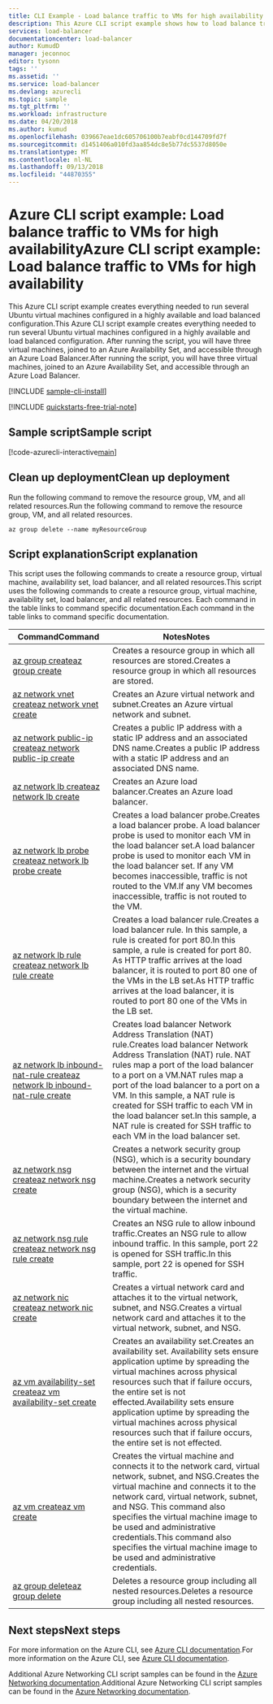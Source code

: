 ```yaml
---
title: CLI Example - Load balance traffic to VMs for high availability - Azure | Microsoft Docs
description: This Azure CLI script example shows how to load balance traffic to VMs for high availability
services: load-balancer
documentationcenter: load-balancer
author: KumudD
manager: jeconnoc
editor: tysonn
tags: ''
ms.assetid: ''
ms.service: load-balancer
ms.devlang: azurecli
ms.topic: sample
ms.tgt_pltfrm: ''
ms.workload: infrastructure
ms.date: 04/20/2018
ms.author: kumud
ms.openlocfilehash: 039667eae1dc605706100b7eabf0cd144709fd7f
ms.sourcegitcommit: d1451406a010fd3aa854dc8e5b77dc5537d8050e
ms.translationtype: MT
ms.contentlocale: nl-NL
ms.lasthandoff: 09/13/2018
ms.locfileid: "44870355"
---
```

# <a name="azure-cli-script-example-load-balance-traffic-to-vms-for-high-availability"></a><span data-ttu-id="be6e0-103">Azure CLI script example: Load balance traffic to VMs for high availability</span><span class="sxs-lookup"><span data-stu-id="be6e0-103">Azure CLI script example: Load balance traffic to VMs for high availability</span></span>

<span data-ttu-id="be6e0-104">This Azure CLI script example creates everything needed to run several Ubuntu virtual machines configured in a highly available and load balanced configuration.</span><span class="sxs-lookup"><span data-stu-id="be6e0-104">This Azure CLI script example creates everything needed to run several Ubuntu virtual machines configured in a highly available and load balanced configuration.</span></span> <span data-ttu-id="be6e0-105">After running the script, you will have three virtual machines, joined to an Azure Availability Set, and accessible through an Azure Load Balancer.</span><span class="sxs-lookup"><span data-stu-id="be6e0-105">After running the script, you will have three virtual machines, joined to an Azure Availability Set, and accessible through an Azure Load Balancer.</span></span> 

[!INCLUDE [sample-cli-install](../../../includes/sample-cli-install.md)]

[!INCLUDE [quickstarts-free-trial-note](../../../includes/quickstarts-free-trial-note.md)]

## <a name="sample-script"></a><span data-ttu-id="be6e0-106">Sample script</span><span class="sxs-lookup"><span data-stu-id="be6e0-106">Sample script</span></span>

[!code-azurecli-interactive[main](../../../cli_scripts/virtual-machine/create-vm-nlb/create-vm-nlb.sh "Quick Create VM")]

## <a name="clean-up-deployment"></a><span data-ttu-id="be6e0-107">Clean up deployment</span><span class="sxs-lookup"><span data-stu-id="be6e0-107">Clean up deployment</span></span> 

<span data-ttu-id="be6e0-108">Run the following command to remove the resource group, VM, and all related resources.</span><span class="sxs-lookup"><span data-stu-id="be6e0-108">Run the following command to remove the resource group, VM, and all related resources.</span></span>

```azurecli
az group delete --name myResourceGroup
```

## <a name="script-explanation"></a><span data-ttu-id="be6e0-109">Script explanation</span><span class="sxs-lookup"><span data-stu-id="be6e0-109">Script explanation</span></span>

<span data-ttu-id="be6e0-110">This script uses the following commands to create a resource group, virtual machine, availability set, load balancer, and all related resources.</span><span class="sxs-lookup"><span data-stu-id="be6e0-110">This script uses the following commands to create a resource group, virtual machine, availability set, load balancer, and all related resources.</span></span> <span data-ttu-id="be6e0-111">Each command in the table links to command specific documentation.</span><span class="sxs-lookup"><span data-stu-id="be6e0-111">Each command in the table links to command specific documentation.</span></span>

| <span data-ttu-id="be6e0-112">Command</span><span class="sxs-lookup"><span data-stu-id="be6e0-112">Command</span></span> | <span data-ttu-id="be6e0-113">Notes</span><span class="sxs-lookup"><span data-stu-id="be6e0-113">Notes</span></span> |
|---|---|
| [<span data-ttu-id="be6e0-114">az group create</span><span class="sxs-lookup"><span data-stu-id="be6e0-114">az group create</span></span>](https://docs.microsoft.com/cli/azure/group#az-group-create) | <span data-ttu-id="be6e0-115">Creates a resource group in which all resources are stored.</span><span class="sxs-lookup"><span data-stu-id="be6e0-115">Creates a resource group in which all resources are stored.</span></span> |
| [<span data-ttu-id="be6e0-116">az network vnet create</span><span class="sxs-lookup"><span data-stu-id="be6e0-116">az network vnet create</span></span>](https://docs.microsoft.com/cli/azure/network/vnet#az-network-vnet-create) | <span data-ttu-id="be6e0-117">Creates an Azure virtual network and subnet.</span><span class="sxs-lookup"><span data-stu-id="be6e0-117">Creates an Azure virtual network and subnet.</span></span> |
| [<span data-ttu-id="be6e0-118">az network public-ip create</span><span class="sxs-lookup"><span data-stu-id="be6e0-118">az network public-ip create</span></span>](https://docs.microsoft.com/cli/azure/network/public-ip#az-network-public-ip-create) | <span data-ttu-id="be6e0-119">Creates a public IP address with a static IP address and an associated DNS name.</span><span class="sxs-lookup"><span data-stu-id="be6e0-119">Creates a public IP address with a static IP address and an associated DNS name.</span></span> |
| [<span data-ttu-id="be6e0-120">az network lb create</span><span class="sxs-lookup"><span data-stu-id="be6e0-120">az network lb create</span></span>](https://docs.microsoft.com/cli/azure/network/lb#az-network-lb-create) | <span data-ttu-id="be6e0-121">Creates an Azure load balancer.</span><span class="sxs-lookup"><span data-stu-id="be6e0-121">Creates an Azure load balancer.</span></span> |
| [<span data-ttu-id="be6e0-122">az network lb probe create</span><span class="sxs-lookup"><span data-stu-id="be6e0-122">az network lb probe create</span></span>](https://docs.microsoft.com/cli/azure/network/lb/probe#az-network-lb-probe-create) | <span data-ttu-id="be6e0-123">Creates a load balancer probe.</span><span class="sxs-lookup"><span data-stu-id="be6e0-123">Creates a load balancer probe.</span></span> <span data-ttu-id="be6e0-124">A load balancer probe is used to monitor each VM in the load balancer set.</span><span class="sxs-lookup"><span data-stu-id="be6e0-124">A load balancer probe is used to monitor each VM in the load balancer set.</span></span> <span data-ttu-id="be6e0-125">If any VM becomes inaccessible, traffic is not routed to the VM.</span><span class="sxs-lookup"><span data-stu-id="be6e0-125">If any VM becomes inaccessible, traffic is not routed to the VM.</span></span> |
| [<span data-ttu-id="be6e0-126">az network lb rule create</span><span class="sxs-lookup"><span data-stu-id="be6e0-126">az network lb rule create</span></span>](https://docs.microsoft.com/cli/azure/network/lb/rule#az-network-lb-rule-create) | <span data-ttu-id="be6e0-127">Creates a load balancer rule.</span><span class="sxs-lookup"><span data-stu-id="be6e0-127">Creates a load balancer rule.</span></span> <span data-ttu-id="be6e0-128">In this sample, a rule is created for port 80.</span><span class="sxs-lookup"><span data-stu-id="be6e0-128">In this sample, a rule is created for port 80.</span></span> <span data-ttu-id="be6e0-129">As HTTP traffic arrives at the load balancer, it is routed to port 80 one of the VMs in the LB set.</span><span class="sxs-lookup"><span data-stu-id="be6e0-129">As HTTP traffic arrives at the load balancer, it is routed to port 80 one of the VMs in the LB set.</span></span> |
| [<span data-ttu-id="be6e0-130">az network lb inbound-nat-rule create</span><span class="sxs-lookup"><span data-stu-id="be6e0-130">az network lb inbound-nat-rule create</span></span>](https://docs.microsoft.com/cli/azure/network/lb/inbound-nat-rule#az-network-lb-inbound-nat-rule-create) | <span data-ttu-id="be6e0-131">Creates load balancer Network Address Translation (NAT) rule.</span><span class="sxs-lookup"><span data-stu-id="be6e0-131">Creates load balancer Network Address Translation (NAT) rule.</span></span>  <span data-ttu-id="be6e0-132">NAT rules map a port of the load balancer to a port on a VM.</span><span class="sxs-lookup"><span data-stu-id="be6e0-132">NAT rules map a port of the load balancer to a port on a VM.</span></span> <span data-ttu-id="be6e0-133">In this sample, a NAT rule is created for SSH traffic to each VM in the load balancer set.</span><span class="sxs-lookup"><span data-stu-id="be6e0-133">In this sample, a NAT rule is created for SSH traffic to each VM in the load balancer set.</span></span>  |
| [<span data-ttu-id="be6e0-134">az network nsg create</span><span class="sxs-lookup"><span data-stu-id="be6e0-134">az network nsg create</span></span>](https://docs.microsoft.com/cli/azure/network/nsg#az-network-nsg-create) | <span data-ttu-id="be6e0-135">Creates a network security group (NSG), which is a security boundary between the internet and the virtual machine.</span><span class="sxs-lookup"><span data-stu-id="be6e0-135">Creates a network security group (NSG), which is a security boundary between the internet and the virtual machine.</span></span> |
| [<span data-ttu-id="be6e0-136">az network nsg rule create</span><span class="sxs-lookup"><span data-stu-id="be6e0-136">az network nsg rule create</span></span>](https://docs.microsoft.com/cli/azure/network/nsg/rule#az-network-nsg-rule-create) | <span data-ttu-id="be6e0-137">Creates an NSG rule to allow inbound traffic.</span><span class="sxs-lookup"><span data-stu-id="be6e0-137">Creates an NSG rule to allow inbound traffic.</span></span> <span data-ttu-id="be6e0-138">In this sample, port 22 is opened for SSH traffic.</span><span class="sxs-lookup"><span data-stu-id="be6e0-138">In this sample, port 22 is opened for SSH traffic.</span></span> |
| [<span data-ttu-id="be6e0-139">az network nic create</span><span class="sxs-lookup"><span data-stu-id="be6e0-139">az network nic create</span></span>](https://docs.microsoft.com/cli/azure/network/nic#az-network-nic-create) | <span data-ttu-id="be6e0-140">Creates a virtual network card and attaches it to the virtual network, subnet, and NSG.</span><span class="sxs-lookup"><span data-stu-id="be6e0-140">Creates a virtual network card and attaches it to the virtual network, subnet, and NSG.</span></span> |
| [<span data-ttu-id="be6e0-141">az vm availability-set create</span><span class="sxs-lookup"><span data-stu-id="be6e0-141">az vm availability-set create</span></span>](https://docs.microsoft.com/cli/azure/network/lb/rule#az-network-lb-rule-create) | <span data-ttu-id="be6e0-142">Creates an availability set.</span><span class="sxs-lookup"><span data-stu-id="be6e0-142">Creates an availability set.</span></span> <span data-ttu-id="be6e0-143">Availability sets ensure application uptime by spreading the virtual machines across physical resources such that if failure occurs, the entire set is not effected.</span><span class="sxs-lookup"><span data-stu-id="be6e0-143">Availability sets ensure application uptime by spreading the virtual machines across physical resources such that if failure occurs, the entire set is not effected.</span></span> |
| [<span data-ttu-id="be6e0-144">az vm create</span><span class="sxs-lookup"><span data-stu-id="be6e0-144">az vm create</span></span>](/cli/azure/vm#az-vm-create) | <span data-ttu-id="be6e0-145">Creates the virtual machine and connects it to the network card, virtual network, subnet, and NSG.</span><span class="sxs-lookup"><span data-stu-id="be6e0-145">Creates the virtual machine and connects it to the network card, virtual network, subnet, and NSG.</span></span> <span data-ttu-id="be6e0-146">This command also specifies the virtual machine image to be used and administrative credentials.</span><span class="sxs-lookup"><span data-stu-id="be6e0-146">This command also specifies the virtual machine image to be used and administrative credentials.</span></span>  |
| [<span data-ttu-id="be6e0-147">az group delete</span><span class="sxs-lookup"><span data-stu-id="be6e0-147">az group delete</span></span>](https://docs.microsoft.com/cli/azure/vm/extension#az-vm-extension-set) | <span data-ttu-id="be6e0-148">Deletes a resource group including all nested resources.</span><span class="sxs-lookup"><span data-stu-id="be6e0-148">Deletes a resource group including all nested resources.</span></span> |

## <a name="next-steps"></a><span data-ttu-id="be6e0-149">Next steps</span><span class="sxs-lookup"><span data-stu-id="be6e0-149">Next steps</span></span>

<span data-ttu-id="be6e0-150">For more information on the Azure CLI, see [Azure CLI documentation](https://docs.microsoft.com/cli/azure).</span><span class="sxs-lookup"><span data-stu-id="be6e0-150">For more information on the Azure CLI, see [Azure CLI documentation](https://docs.microsoft.com/cli/azure).</span></span>

<span data-ttu-id="be6e0-151">Additional Azure Networking CLI script samples can be found in the [Azure Networking documentation](../cli-samples.md).</span><span class="sxs-lookup"><span data-stu-id="be6e0-151">Additional Azure Networking CLI script samples can be found in the [Azure Networking documentation](../cli-samples.md).</span></span>